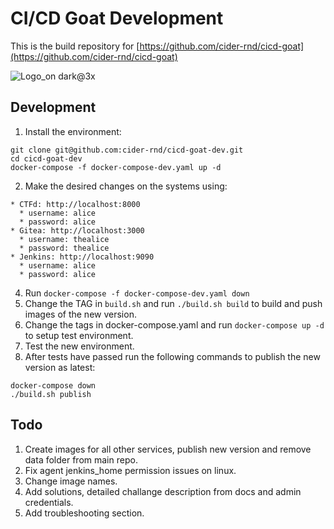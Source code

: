 # CI/CD Goat Development
This is the build repository for [https://github.com/cider-rnd/cicd-goat](https://github.com/cider-rnd/cicd-goat)

![Logo_on dark@3x](https://user-images.githubusercontent.com/88270351/143437403-79b0ae54-a117-420d-b1a2-b285c0d8db59.png)

## Development
1. Install the environment:
  ```
  git clone git@github.com:cider-rnd/cicd-goat-dev.git
  cd cicd-goat-dev
  docker-compose -f docker-compose-dev.yaml up -d
  ```
2. Make the desired changes on the systems using:
  ```
  * CTFd: http://localhost:8000
    * username: alice
    * password: alice
  * Gitea: http://localhost:3000
    * username: thealice
    * password: thealice
  * Jenkins: http://localhost:9090
    * username: alice
    * password: alice
  ``` 
4. Run `docker-compose -f docker-compose-dev.yaml down`
5. Change the TAG in `build.sh` and run `./build.sh build` to build and push images of the new version.
6. Change the tags in docker-compose.yaml and run `docker-compose up -d` to setup test environment.
7. Test the new environment.
8. After tests have passed run the following commands to publish the new version as latest:
  ```
  docker-compose down
  ./build.sh publish
  ```

## Todo
1. Create images for all other services, publish new version and remove data folder from main repo.
2. Fix agent jenkins_home permission issues on linux.
3. Change image names.
4. Add solutions, detailed challange description from docs and admin credentials.
5. Add troubleshooting section.


